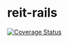 # reit-rails

[![Coverage Status](https://coveralls.io/repos/github/riseshia/reit-rails/badge.svg?branch=master)](https://coveralls.io/github/riseshia/reit-rails?branch=master)
